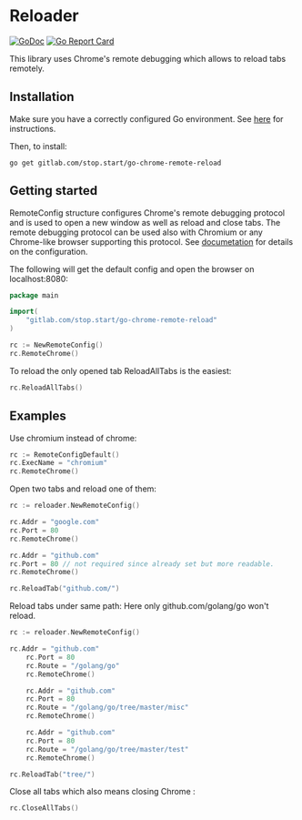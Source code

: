 # Reloader

[![GoDoc](https://godoc.org/gitlab.com/stop.start/go-chrome-remote-reload?status.svg)](https://godoc.org/gitlab.com/stop.start/go-chrome-remote-reload)
[![Go Report Card](https://goreportcard.com/badge/gitlab.com/stop.start/go-chrome-remote-reload)](https://goreportcard.com/report/gitlab.com/stop.start/go-chrome-remote-reload)

This library uses Chrome's remote debugging which allows to reload tabs remotely.

## Installation

Make sure you have a correctly configured Go environment. See [here](http://golang.org/doc/install.html) for instructions.  

Then, to install:  

```shell
go get gitlab.com/stop.start/go-chrome-remote-reload
```

## Getting started

RemoteConfig structure configures Chrome's remote debugging protocol and is used to open a new window as well as reload and close tabs.
The remote debugging protocol can be used also with Chromium or any Chrome-like browser supporting this protocol.
See [documetation](https://godoc.org/gitlab.com/stop.start/go-chrome-remote-reload#RemoteConfig) for details on the configuration.

The following will get the default config and open the browser on localhost:8080:

```go
package main

import(
    "gitlab.com/stop.start/go-chrome-remote-reload"
)

rc := NewRemoteConfig()
rc.RemoteChrome()
```

To reload the only opened tab ReloadAllTabs is the easiest:

```go
rc.ReloadAllTabs()
```

## Examples

Use chromium instead of chrome:

```go
rc := RemoteConfigDefault()
rc.ExecName = "chromium"
rc.RemoteChrome()
```

Open two tabs and reload one of them:

```go
rc := reloader.NewRemoteConfig()

rc.Addr = "google.com"
rc.Port = 80
rc.RemoteChrome()

rc.Addr = "github.com"
rc.Port = 80 // not required since already set but more readable.
rc.RemoteChrome()

rc.ReloadTab("github.com/")
```

Reload tabs under same path:
Here only github.com/golang/go won't reload.

```go
rc := reloader.NewRemoteConfig()

rc.Addr = "github.com"
	rc.Port = 80
	rc.Route = "/golang/go"
	rc.RemoteChrome()

	rc.Addr = "github.com"
	rc.Port = 80
	rc.Route = "/golang/go/tree/master/misc"
	rc.RemoteChrome()

	rc.Addr = "github.com"
	rc.Port = 80
	rc.Route = "/golang/go/tree/master/test"
	rc.RemoteChrome()

rc.ReloadTab("tree/")
```

Close all tabs which also means closing Chrome :

```go
rc.CloseAllTabs()
```





